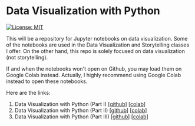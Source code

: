 # Data Visualization with Python 

[![License: MIT](https://img.shields.io/badge/License-MIT-yellow.svg)](https://github.com/eflegara/Data-Viz-Python/blob/main/LICENSE)

This will be a repository for Jupyter notebooks on data visualization. Some of the notebooks are used in the Data Visualization and Storytelling classes I offer. On the other hand, this repo is solely focused on data visualization (not storytelling).

If and when the notebooks won't open on Github, you may load them on Google Colab instead. Actually, I highly recommend using Google Colab instead to open these notebooks. 

Here are the links:

1. Data Visualization with Python (Part I) \[[github](https://github.com/eflegara/Data-Viz-Python/edit/main/Intro%20to%20Data%20Viz%20with%20Python%20(Part%20I).ipynb)\] \[[colab](https://colab.research.google.com/github/eflegara/Data-Viz-Python/blob/main/Intro%20to%20Data%20Viz%20with%20Python%20(Part%20I).ipynb)\]
2. Data Visualization with Python (Part II) \[[github](https://github.com/eflegara/Data-Viz-Python/blob/main/Intro%20to%20Data%20Viz%20with%20Python%20(Part%20II).ipynb)\] \[[colab](https://colab.research.google.com/github/eflegara/Data-Viz-Python/blob/main/Intro%20to%20Data%20Viz%20with%20Python%20(Part%20II).ipynb)\]
3. Data Visualization with Python (Part III) \[[github](https://github.com/eflegara/Data-Viz-Python/blob/main/Intro%20to%20Data%20Viz%20with%20Python%20(Part%20III).ipynb)\] \[[colab](https://colab.research.google.com/github/eflegara/Data-Viz-Python/blob/main/Intro%20to%20Data%20Viz%20with%20Python%20(Part%20III).ipynb)\]


